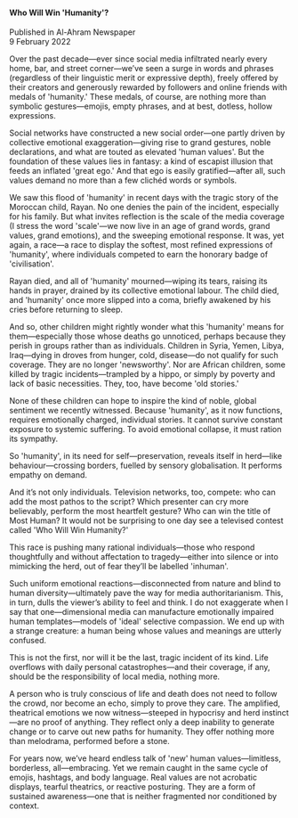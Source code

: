 <h4>Who Will Win 'Humanity'?</h4>


Published in Al-Ahram Newspaper
<br>
9 February 2022


Over the past decade—ever since social media infiltrated nearly every home, bar, and street corner—we’ve seen a surge in words and phrases (regardless of their linguistic merit or expressive depth), freely offered by their creators and generously rewarded by followers and online friends with medals of 'humanity.' These medals, of course, are nothing more than symbolic gestures—emojis, empty phrases, and at best, dotless, hollow expressions.

Social networks have constructed a new social order—one partly driven by collective emotional exaggeration—giving rise to grand gestures, noble declarations, and what are touted as elevated 'human values'. But the foundation of these values lies in fantasy: a kind of escapist illusion that feeds an inflated 'great ego.' And that ego is easily gratified—after all, such values demand no more than a few clichéd words or symbols.

We saw this flood of 'humanity' in recent days with the tragic story of the Moroccan child, Rayan. No one denies the pain of the incident, especially for his family. But what invites reflection is the scale of the media coverage (I stress the word 'scale'—we now live in an age of grand words, grand values, grand emotions), and the sweeping emotional response. It was, yet again, a race—a race to display the softest, most refined expressions of 'humanity', where individuals competed to earn the honorary badge of 'civilisation'.

Rayan died, and all of 'humanity' mourned—wiping its tears, raising its hands in prayer, drained by its collective emotional labour. The child died, and 'humanity' once more slipped into a coma, briefly awakened by his cries before returning to sleep.

And so, other children might rightly wonder what this 'humanity' means for them—especially those whose deaths go unnoticed, perhaps because they perish in groups rather than as individuals. Children in Syria, Yemen, Libya, Iraq—dying in droves from hunger, cold, disease—do not qualify for such coverage. They are no longer 'newsworthy'. Nor are African children, some killed by tragic incidents—trampled by a hippo, or simply by poverty and lack of basic necessities. They, too, have become 'old stories.'

None of these children can hope to inspire the kind of noble, global sentiment we recently witnessed. Because 'humanity', as it now functions, requires emotionally charged, individual stories. It cannot survive constant exposure to systemic suffering. To avoid emotional collapse, it must ration its sympathy.

So 'humanity', in its need for self—preservation, reveals itself in herd—like behaviour—crossing borders, fuelled by sensory globalisation. It performs empathy on demand.

And it’s not only individuals. Television networks, too, compete: who can add the most pathos to the script? Which presenter can cry more believably, perform the most heartfelt gesture? Who can win the title of Most Human? It would not be surprising to one day see a televised contest called 'Who Will Win Humanity?'

This race is pushing many rational individuals—those who respond thoughtfully and without affectation to tragedy—either into silence or into mimicking the herd, out of fear they’ll be labelled 'inhuman'.

Such uniform emotional reactions—disconnected from nature and blind to human diversity—ultimately pave the way for media authoritarianism. This, in turn, dulls the viewer’s ability to feel and think. I do not exaggerate when I say that one—dimensional media can manufacture emotionally impaired human templates—models of 'ideal' selective compassion. We end up with a strange creature: a human being whose values and meanings are utterly confused.

This is not the first, nor will it be the last, tragic incident of its kind. Life overflows with daily personal catastrophes—and their coverage, if any, should be the responsibility of local media, nothing more.

A person who is truly conscious of life and death does not need to follow the crowd, nor become an echo, simply to prove they care. The amplified, theatrical emotions we now witness—steeped in hypocrisy and herd instinct—are no proof of anything. They reflect only a deep inability to generate change or to carve out new paths for humanity. They offer nothing more than melodrama, performed before a stone.

For years now, we’ve heard endless talk of 'new' human values—limitless, borderless, all—embracing. Yet we remain caught in the same cycle of emojis, hashtags, and body language. Real values are not acrobatic displays, tearful theatrics, or reactive posturing. They are a form of sustained awareness—one that is neither fragmented nor conditioned by context.

